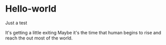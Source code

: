 # Hello-world
Just a test 
 

It's getting a little exiting 
Maybe it's the time that human begins to rise and reach the out most of the world.

